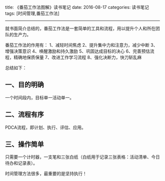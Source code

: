 title: 《番茄工作法图解》读书笔记
date: 2016-08-17
categories: 读书笔记
tags: [时间管理,番茄工作法]

---
就书面简介总结的，番茄工作法是一套简单的工具和流程，用以提升个人和所在团队的生产力。
<!--more-->

番茄工作法的作用有：
1、减轻时间焦虑
2、提升集中力和注意力，减少中断
3、增强决策意识
4、唤醒激励和持久激励
5、巩固达成目标的决心
6、完善预估流程，精确地保质保量
7、改进工作学习流程
8、强化决断力，快刀斩乱麻

总结如下：

## 一、目的明确
一个时间段内，目标单一活动单一。

## 二、流程有序
PDCA流程，即计划、执行、评估、应用。

## 三、操作简单
只需要一个计时器，一支笔和三张白纸（白纸用于记录三张表格：活动清单、今日待办和记录表）。

时间管理方法很多，最重要的是坚持执行！



